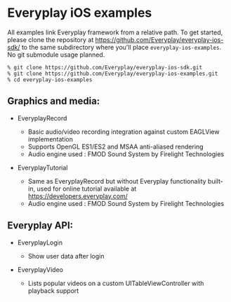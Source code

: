 # Everyplay iOS examples

All examples link Everyplay framework from a relative path. To get started, please clone
the repository at https://github.com/Everyplay/everyplay-ios-sdk/ to the same subdirectory
where you'll place `everyplay-ios-examples`. No git submodule usage planned.

```
% git clone https://github.com/Everyplay/everyplay-ios-sdk.git
% git clone https://github.com/Everyplay/everyplay-ios-examples.git
% cd everyplay-ios-examples
```

## Graphics and media:

- EveryplayRecord
    - Basic audio/video recording integration against custom EAGLView implementation
    - Supports OpenGL ES1/ES2 and MSAA anti-aliased rendering
    - Audio engine used : FMOD Sound System by Firelight Technologies

- EveryplayTutorial
    - Same as EveryplayRecord but without Everyplay functionality built-in, used
      for online tutorial available at https://developers.everyplay.com/
    - Audio engine used : FMOD Sound System by Firelight Technologies

## Everyplay API:

- EveryplayLogin
    - Show user data after login

- EveryplayVideo
    - Lists popular videos on a custom UITableViewController with playback support
